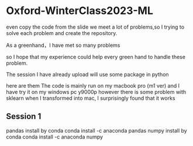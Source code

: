 # Oxford-WinterClass2023-ML
even copy the code from the slide we meet a lot of problems,so I trying to solve each problem and create the repository.  

As a greenhand，I have met so many problems  

so I hope that my experience could help every green hand to handle these problem.  

The session I have already upload will use some package in python  

here are them
The code is mainly run on my macbook pro (m1 ver)
and I have try it on my windows pc y9000p however there is some problem with sklearn
when I transformed into mac, I surprisingly found that it works 

## Session 1

pandas install by conda
    conda install -c anaconda pandas 
numpy install by conda
    conda install -c anaconda numpy 
